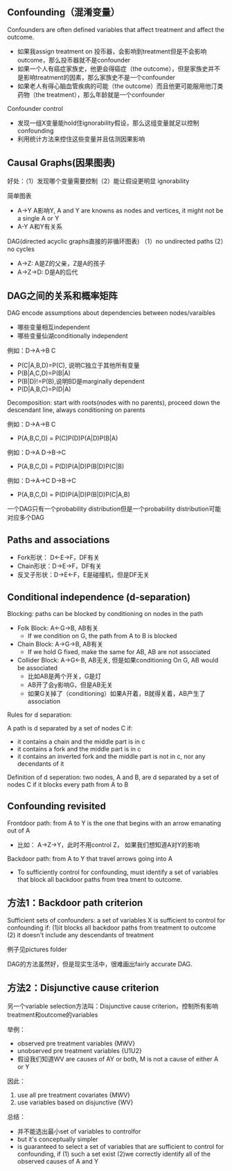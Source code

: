 ## Confounding（混淆变量）
Confounders are often defined variables that affect treatment and affect the outcome.
- 如果我assign treatment on 投币器，会影响到treatment但是不会影响outcome，那么投币器就不是confounder
- 如果一个人有癌症家族史，他更会得癌症（the outcome），但是家族史并不是影响treatment的因素，那么家族史不是一个confounder
- 如果老人有得心脑血管疾病的可能（the outcome）而且他更可能服用他汀类药物（the treatment），那么年龄就是一个confounder

Confounder control
- 发现一组X变量能hold住ignorability假设，那么这组变量就足以控制confounding
- 利用统计方法来控住这些变量并且估测因果影响

## Causal Graphs(因果图表)
好处：（1）发现哪个变量需要控制（2）能让假设更明显 ignorability

简单图表
- A->Y A影响Y, A and Y are knowns as nodes and vertices, it might not be a single A or Y
- A-Y A和Y有关系

DAG(directed acyclic graphs直接的非循环图表)
（1）no undirected paths (2）no cycles

- A->Z: A是Z的父亲，Z是A的孩子
- A->Z->D: D是A的后代

## DAG之间的关系和概率矩阵
DAG encode assumptions about dependencies between nodes/varaibles
- 哪些变量相互independent
- 哪些变量仙湖conditionally independent

例如：D->A->B C
- P(C|A,B,D)=P(C), 说明C独立于其他所有变量
- P(B|A,C,D)=P(B|A)
- P(B|D)!=P(B),说明BD是marginally dependent
- P(D|A,B,C)=P(D|A)

Decomposition: start with roots(nodes with no parents), proceed down the descendant line, always conditioning on parents

例如：D->A->B C
- P(A,B,C,D) = P(C)P(D)P(A|D)P(B|A)

例如：D->A D->B->C
- P(A,B,C,D) = P(D)P(A|D)P(B|D)P(C|B)

例如：D->A->C D->B->C
- P(A,B,C,D) = P(D)P(A|D)P(B|D)P(C|A,B)

一个DAG只有一个probability distribution但是一个probability distribution可能对应多个DAG

## Paths and associations
- Fork形状： D<-E->F，DF有关
- Chain形状：D->E->F，DF有关 
- 反叉子形状：D->E<-F，E是碰撞机，但是DF无关

## Conditional independence (d-separation)
Blocking: paths can be blocked by conditioning on nodes in the path
- Folk Block: A<-G->B, AB有关
  - If we condition on G, the path from A to B is blocked
- Chain Block: A->G->B, AB有关
  - If we hold G fixed, make the same for AB, AB are not associated
- Collider Block: A->G<-B, AB无关, 但是如果conditioning On G, AB would be associated
  - 比如AB是两个开关，G是灯
  - AB开了会y影响G，但是AB无关
  - 如果G关掉了（conditioning）如果A开着，B就得关着，AB产生了association

Rules for d separation:

A path is d separated by a set of nodes C if:
- it contains a chain and the middle part is in c
- it contains a fork and the middle part is in c
- it contains an inverted fork and the middle part is not in c, nor any decendants of it

Definition of d seperation: two nodes, A and B, are d separated by a set of nodes C if it blocks every path from A to B

## Confounding revisited
Frontdoor path: from A to Y is the one that begins with an arrow emanating out of A
- 比如： A->Z->Y，此时不用control Z， 如果我们想知道A对Y的影响

Backdoor path: from A to Y that travel arrows going into A
- To sufficiently control for confounding, must identify a set of variables that block all backdoor paths from trea tment to outcome.

## 方法1：Backdoor path criterion

Sufficient sets of confounders: a set of variables X is sufficient to control for confounding if: (1)it blocks all backdoor paths from treatment to outcome (2) it doesn't include any descendants of treatment

例子见pictures folder

DAG的方法虽然好，但是现实生活中，很难画出fairly accurate DAG.

## 方法2：Disjunctive cause criterion
另一个variable selection方法叫：Disjunctive cause criterion，控制所有影响treatment和outcome的variables

举例：
- observed pre treatment variables {MWV}
- unobserved pre treatment variables {U1U2}
- 假设我们知道WV are causes of AY or both, M is not a cause of either A or Y

因此：
1. use all pre treatment covariates {MWV}
2. use variables based on disjunctive {WV}

总结：
- 并不能选出最小set of variables to controlfor
- but it's conceptually simpler
- is guaranteed to select a set of variables that are sufficient to control for confounding, if (1) such a set exist (2)we correctly identify all of the observed causes of A and Y
